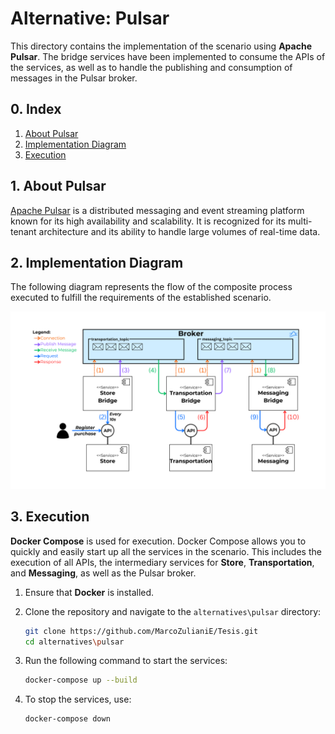 # Alternative: Pulsar

This directory contains the implementation of the scenario using **Apache Pulsar**. The bridge services have been implemented to consume the APIs of the services, as well as to handle the publishing and consumption of messages in the Pulsar broker.

## 0. Index

1. [About Pulsar](#1-about-pulsar)
2. [Implementation Diagram](#2-implementation-diagram)
3. [Execution](#3-execution)

## 1. About Pulsar

[Apache Pulsar](https://pulsar.apache.org/) is a distributed messaging and event streaming platform known for its high availability and scalability. It is recognized for its multi-tenant architecture and its ability to handle large volumes of real-time data.

## 2. Implementation Diagram

The following diagram represents the flow of the composite process executed to fulfill the requirements of the established scenario.

![Component diagram of the scenario using Pulsar](../../docs/assets/pulsar-diagram.png)

## 3. Execution

**Docker Compose** is used for execution. Docker Compose allows you to quickly and easily start up all the services in the scenario. This includes the execution of all APIs, the intermediary services for **Store**, **Transportation**, and **Messaging**, as well as the Pulsar broker.

1. Ensure that **Docker** is installed.

2. Clone the repository and navigate to the `alternatives\pulsar` directory:

   ```bash
   git clone https://github.com/MarcoZulianiE/Tesis.git
   cd alternatives\pulsar
   ```

3. Run the following command to start the services:

   ```bash
   docker-compose up --build
   ```

4. To stop the services, use:
   ```bash
   docker-compose down
   ```
